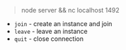 > node server && nc localhost 1492

- `join` - create an instance and join
- `leave` - leave an instance
- `quit` - close connection
